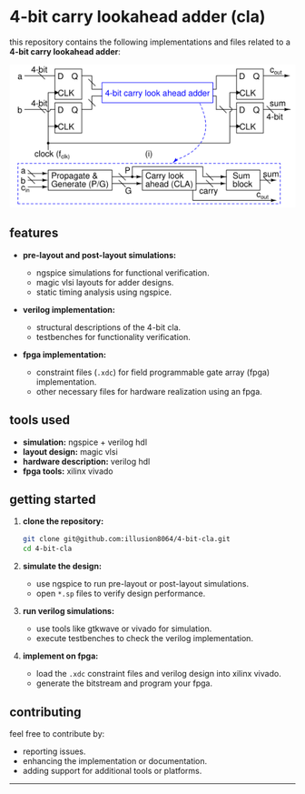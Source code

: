 # **4-bit carry lookahead adder (cla)**

this repository contains the following implementations and files related to a **4-bit carry lookahead adder**:

![cla diagram](basic-layout.png)

## **features**
- **pre-layout and post-layout simulations:**
  - ngspice simulations for functional verification.
  - magic vlsi layouts for adder designs.
  - static timing analysis using ngspice.

- **verilog implementation:**
  - structural descriptions of the 4-bit cla.
  - testbenches for functionality verification.

- **fpga implementation:**
  - constraint files (`.xdc`) for field programmable gate array (fpga) implementation.
  - other necessary files for hardware realization using an fpga.

## **tools used**
- **simulation:** ngspice + verilog hdl
- **layout design:** magic vlsi
- **hardware description:** verilog hdl
- **fpga tools:** xilinx vivado

## **getting started**
1. **clone the repository:**
   ```bash
   git clone git@github.com:illusion8064/4-bit-cla.git
   cd 4-bit-cla
   ```

2. **simulate the design:**
   - use ngspice to run pre-layout or post-layout simulations.
   - open `*.sp` files to verify design performance.

3. **run verilog simulations:**
   - use tools like gtkwave or vivado for simulation.
   - execute testbenches to check the verilog implementation.

4. **implement on fpga:**
   - load the `.xdc` constraint files and verilog design into xilinx vivado.
   - generate the bitstream and program your fpga.

## **contributing**
feel free to contribute by:
- reporting issues.
- enhancing the implementation or documentation.
- adding support for additional tools or platforms.

---
